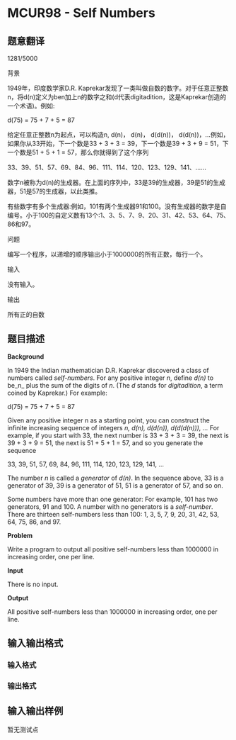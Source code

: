 # MCUR98 - Self Numbers

## 题意翻译

1281/5000

背景

1949年，印度数学家D.R. Kaprekar发现了一类叫做自数的数字。对于任意正整数n，将d(n)定义为ben加上n的数字之和(d代表digitadition，这是Kaprekar创造的一个术语)。例如:

d(75) = 75 + 7 + 5 = 87

给定任意正整数n为起点，可以构造n, d(n)， d(n)， d(d(n))， d(d(n))，…例如，如果你从33开始，下一个数是33 + 3 + 3 = 39，下一个数是39 + 3 + 9 = 51，下一个数是51 + 5 + 1 = 57，那么你就得到了这个序列

33、39、51、57、69、84、96、111、114、120、123、129、141、……

数字n被称为d(n)的生成器。在上面的序列中，33是39的生成器，39是51的生成器，51是57的生成器，以此类推。

有些数字有多个生成器:例如，101有两个生成器91和100。没有生成器的数字是自编号。小于100的自定义数有13个:1、3、5、7、9、20、31、42、53、64、75、86和97。

问题

编写一个程序，以递增的顺序输出小于1000000的所有正数，每行一个。

输入

没有输入。

输出

所有正的自数

## 题目描述

**Background**

In 1949 the Indian mathematician D.R. Kaprekar discovered a class of numbers called _self-numbers_. For any positive integer _n_, define _d(n)_ to be_n_ plus the sum of the digits of _n_. (The _d_ stands for _digitadition_, a term coined by Kaprekar.) For example:

d(75) = 75 + 7 + 5 = 87

Given any positive integer n as a starting point, you can construct the infinite increasing sequence of integers _n, d(n), d(d(n)), d(d(d(n))), ..._ For example, if you start with 33, the next number is 33 + 3 + 3 = 39, the next is 39 + 3 + 9 = 51, the next is 51 + 5 + 1 = 57, and so you generate the sequence

33, 39, 51, 57, 69, 84, 96, 111, 114, 120, 123, 129, 141, ...

The number _n_ is called a _generator_ of _d(n)_. In the sequence above, 33 is a generator of 39, 39 is a generator of 51, 51 is a generator of 57, and so on.

Some numbers have more than one generator: For example, 101 has two generators, 91 and 100. A number with no generators is a _self-number_. There are thirteen self-numbers less than 100: 1, 3, 5, 7, 9, 20, 31, 42, 53, 64, 75, 86, and 97.

**Problem**

Write a program to output all positive self-numbers less than 1000000 in increasing order, one per line.

**Input**

There is no input.

**Output**

All positive self-numbers less than 1000000 in increasing order, one per line.

## 输入输出格式

### 输入格式

### 输出格式

## 输入输出样例

暂无测试点

